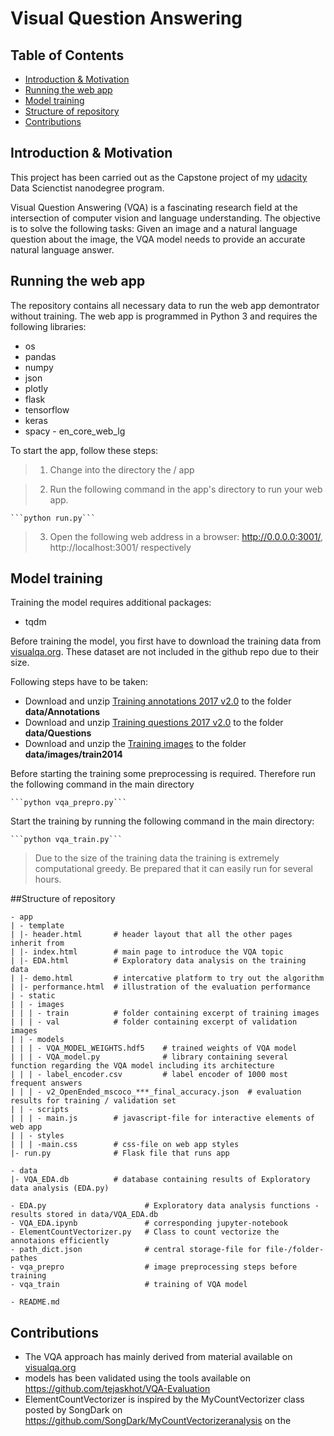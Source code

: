 

# Visual Question Answering

## Table of Contents

- [Introduction & Motivation](#introduction)
- [Running the web app](#web_app)
- [Model training](#model_training)
- [Structure of repository](#structure_rep)
- [Contributions](#contributions)

## Introduction & Motivation<a name="introduction"></a>
This project has been carried out as the Capstone project of my [udacity](https://www.udacity.com/) Data Scienctist nanodegree program.

Visual Question Answering (VQA) is a fascinating research field at the intersection of computer vision and language understanding. The objective is to solve the following tasks: Given an image and a natural language question about the image, the VQA model needs to provide an accurate natural language answer.

## Running the web app<a name="web_app"></a>
The repository contains all necessary data to run the web app demontrator without training. 
The web app is programmed in Python 3 and requires the following libraries:

* os
* pandas
* numpy
* json
* plotly
* flask
* tensorflow
* keras
* spacy - en_core_web_lg

To start the app, follow these steps:

>1. Change into the directory the / app

>2. Run the following command in the app's directory to run your web app.
>
    ```python run.py```

>3. Open the following web address in a browser:  http://0.0.0.0:3001/, http://localhost:3001/ respectively

## Model training<a name="model_training"></a>
Training the model requires additional packages:

* tqdm

Before training the model, you first have to download the training data from [visualqa.org](https://visualqa.org/download.html). These dataset are not included in the github repo due to their size.

Following steps have to be taken:

* Download and unzip [Training annotations 2017 v2.0](https://s3.amazonaws.com/cvmlp/vqa/mscoco/vqa/v2_Annotations_Train_mscoco.zip) to the folder **data/Annotations**
* Download and unzip [Training questions 2017 v2.0](https://s3.amazonaws.com/cvmlp/vqa/mscoco/vqa/v2_Questions_Train_mscoco.zip) to the folder **data/Questions**
* Download and unzip the [Training images](http://images.cocodataset.org/zips/train2014.zip) to the folder **data/images/train2014**

Before starting the training some preprocessing is required. Therefore run the following command in the main directory

    ```python vqa_prepro.py```

Start the training by running the following command in the main directory:

    ```python vqa_train.py```


>Due to the size of the training data the training is extremely computational greedy. Be prepared that it can easily run for several hours.

##Structure of repository<a name="structure_rep"></a>

```
- app
| - template
| |- header.html       # header layout that all the other pages inherit from 
| |- index.html        # main page to introduce the VQA topic
| |- EDA.html          # Exploratory data analysis on the training data 
| |- demo.html         # intercative platform to try out the algorithm
| |- performance.html  # illustration of the evaluation performance
| - static
| | - images
| | | - train          # folder containing excerpt of training images
| | | - val            # folder containing excerpt of validation images
| | - models
| | | - VQA_MODEL_WEIGHTS.hdf5    # trained weights of VQA model
| | | - VQA_model.py              # library containing several function regarding the VQA model including its architecture
| | | - label_encoder.csv         # label encoder of 1000 most frequent answers
| | | - v2_OpenEnded_mscoco_***_final_accuracy.json  # evaluation results for training / validation set
| | - scripts
| | | - main.js        # javascript-file for interactive elements of web app
| | - styles
| | | -main.css        # css-file on web app styles
|- run.py              # Flask file that runs app

- data
|- VQA_EDA.db          # database containing results of Exploratory data analysis (EDA.py)

- EDA.py                      # Exploratory data analysis functions - results stored in data/VQA_EDA.db
- VQA_EDA.ipynb               # corresponding jupyter-notebook
- ElementCountVectorizer.py   # Class to count vectorize the annotaions efficiently
- path_dict.json              # central storage-file for file-/folder-pathes
- vqa_prepro                  # image preprocessing steps before training
- vqa_train                   # training of VQA model

- README.md
```

## Contributions<a name="contributions"></a>

* The VQA approach has mainly derived from material available on [visualqa.org](https://visualqa.org)
* models has been validated using the tools available on https://github.com/tejaskhot/VQA-Evaluation
* ElementCountVectorizer is inspired by the MyCountVectorizer class posted by SongDark on https://github.com/SongDark/MyCountVectorizeranalysis on the 